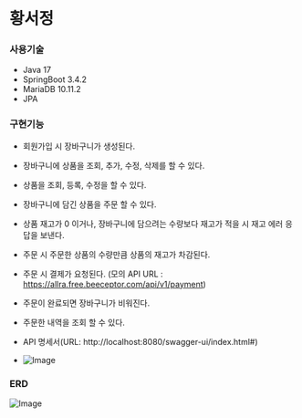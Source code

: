 # 황서정

### 사용기술
* Java 17
* SpringBoot 3.4.2
* MariaDB 10.11.2
* JPA

### 구현기능

* 회원가입 시 장바구니가 생성된다.
* 장바구니에 상품을 조회, 추가, 수정, 삭제를 할 수 있다.
* 상품을 조회, 등록, 수정을 할 수 있다.
* 장바구니에 담긴 상품을 주문 할 수 있다.
* 상품 재고가 0 이거나, 장바구니에 담으려는 수량보다 재고가 적을 시 재고 에러 응답을 보낸다. 
* 주문 시 주문한 상품의 수량만큼 상품의 재고가 차감된다.
* 주문 시 결제가 요청된다. (모의 API URL : https://allra.free.beeceptor.com/api/v1/payment)
* 주문이 완료되면 장바구니가 비워진다.
* 주문한 내역을 조회 할 수 있다.

* API 명세서(URL: http://localhost:8080/swagger-ui/index.html#)
* ![Image](https://github.com/user-attachments/assets/fee4e30f-4b5e-43ca-ba19-cf000b0e5eae)

### ERD

![Image](https://github.com/user-attachments/assets/ff929644-bb51-461b-ab63-ee2c2f3db1da)

